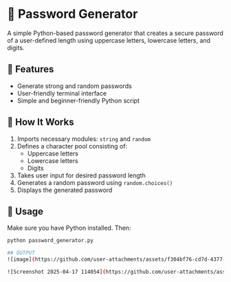 # 🔐 Password Generator

A simple Python-based password generator that creates a secure password of a user-defined length using uppercase letters, lowercase letters, and digits.

## 🚀 Features

- Generate strong and random passwords
- User-friendly terminal interface
- Simple and beginner-friendly Python script

## 🧠 How It Works

1. Imports necessary modules: `string` and `random`
2. Defines a character pool consisting of:
   - Uppercase letters
   - Lowercase letters
   - Digits
3. Takes user input for desired password length
4. Generates a random password using `random.choices()`
5. Displays the generated password

## 📝 Usage

Make sure you have Python installed. Then:

```bash
python password_generator.py

## OUTPUT
![image](https://github.com/user-attachments/assets/f304bf76-cd7d-4377-947a-0efd34a114f7)

![Screenshot 2025-04-17 114054](https://github.com/user-attachments/assets/2052fe02-85c8-4efa-81d8-b9ca0a2bb096)



